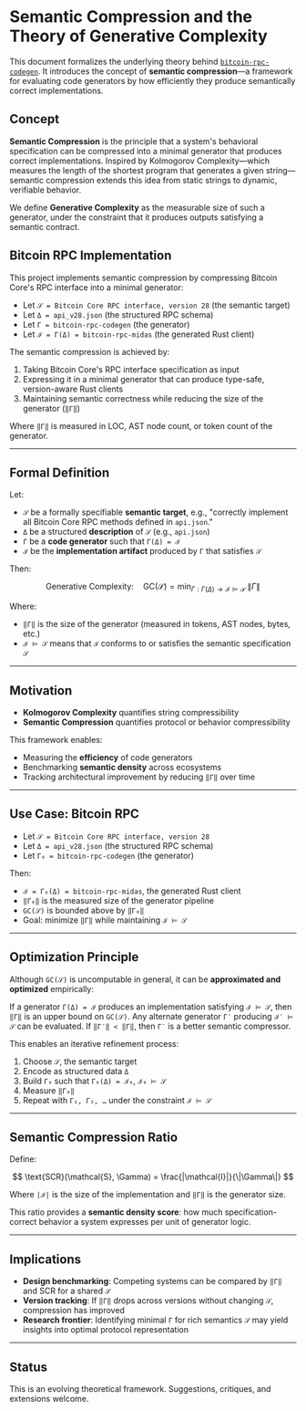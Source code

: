 # Semantic Compression and the Theory of Generative Complexity

This document formalizes the underlying theory behind [`bitcoin-rpc-codegen`](https://github.com/nervana21/bitcoin-rpc-codegen). It introduces the concept of **semantic compression**—a framework for evaluating code generators by how efficiently they produce semantically correct implementations.

## Concept

**Semantic Compression** is the principle that a system's behavioral specification can be compressed into a minimal generator that produces correct implementations. Inspired by Kolmogorov Complexity—which measures the length of the shortest program that generates a given string—semantic compression extends this idea from static strings to dynamic, verifiable behavior.

We define **Generative Complexity** as the measurable size of such a generator, under the constraint that it produces outputs satisfying a semantic contract.

## Bitcoin RPC Implementation

This project implements semantic compression by compressing Bitcoin Core's RPC interface into a minimal generator:

- Let `𝒮 = Bitcoin Core RPC interface, version 28` (the semantic target)
- Let `Δ = api_v28.json` (the structured RPC schema)
- Let `Γ = bitcoin-rpc-codegen` (the generator)
- Let `ℐ = Γ(Δ) = bitcoin-rpc-midas` (the generated Rust client)

The semantic compression is achieved by:

1. Taking Bitcoin Core's RPC interface specification as input
2. Expressing it in a minimal generator that can produce type-safe, version-aware Rust clients
3. Maintaining semantic correctness while reducing the size of the generator (`‖Γ‖`)

Where `‖Γ‖` is measured in LOC, AST node count, or token count of the generator.

---

## Formal Definition

Let:

- `𝒮` be a formally specifiable **semantic target**, e.g., "correctly implement all Bitcoin Core RPC methods defined in `api.json`."
- `Δ` be a structured **description** of `𝒮` (e.g., `api.json`)
- `Γ` be a **code generator** such that `Γ(Δ) = ℐ`
- `ℐ` be the **implementation artifact** produced by `Γ` that satisfies `𝒮`

Then:

$$
\text{Generative Complexity:} \quad \text{GC}(\mathcal{S}) = \min_{\Gamma : \Gamma(\Delta) \to \mathcal{I} \models \mathcal{S}} \; \|\Gamma\|
$$

Where:

- `‖Γ‖` is the size of the generator (measured in tokens, AST nodes, bytes, etc.)
- `ℐ ⊨ 𝒮` means that `ℐ` conforms to or satisfies the semantic specification `𝒮`

---

## Motivation

- **Kolmogorov Complexity** quantifies string compressibility
- **Semantic Compression** quantifies protocol or behavior compressibility

This framework enables:

- Measuring the **efficiency** of code generators
- Benchmarking **semantic density** across ecosystems
- Tracking architectural improvement by reducing `‖Γ‖` over time

---

## Use Case: Bitcoin RPC

- Let `𝒮 = Bitcoin Core RPC interface, version 28`
- Let `Δ = api_v28.json` (the structured RPC schema)
- Let `Γ₀ = bitcoin-rpc-codegen` (the generator)

Then:

- `ℐ = Γ₀(Δ) = bitcoin-rpc-midas`, the generated Rust client
- `‖Γ₀‖` is the measured size of the generator pipeline
- `GC(𝒮)` is bounded above by `‖Γ₀‖`
- Goal: minimize `‖Γ‖` while maintaining `ℐ ⊨ 𝒮`

---

## Optimization Principle

Although `GC(𝒮)` is uncomputable in general, it can be **approximated and optimized** empirically:

If a generator `Γ(Δ) = ℐ` produces an implementation satisfying `ℐ ⊨ 𝒮`, then `‖Γ‖` is an upper bound on `GC(𝒮)`. Any alternate generator `Γ′` producing `ℐ′ ⊨ 𝒮` can be evaluated. If `‖Γ′‖ < ‖Γ‖`, then `Γ′` is a better semantic compressor.

This enables an iterative refinement process:

1. Choose `𝒮`, the semantic target
2. Encode as structured data `Δ`
3. Build `Γ₀` such that `Γ₀(Δ) = ℐ₀`, `ℐ₀ ⊨ 𝒮`
4. Measure `‖Γ₀‖`
5. Repeat with `Γ₁, Γ₂, …` under the constraint `ℐ ⊨ 𝒮`

---

## Semantic Compression Ratio

Define:

$$
\text{SCR}(\mathcal{S}, \Gamma) = \frac{|\mathcal{I}|}{\|\Gamma\|}
$$

Where `|ℐ|` is the size of the implementation and `‖Γ‖` is the generator size.

This ratio provides a **semantic density score**: how much specification-correct behavior a system expresses per unit of generator logic.

---

## Implications

- **Design benchmarking**: Competing systems can be compared by `‖Γ‖` and SCR for a shared `𝒮`
- **Version tracking**: If `‖Γ‖` drops across versions without changing `𝒮`, compression has improved
- **Research frontier**: Identifying minimal `Γ` for rich semantics `𝒮` may yield insights into optimal protocol representation

---

## Status

This is an evolving theoretical framework. Suggestions, critiques, and extensions welcome.
